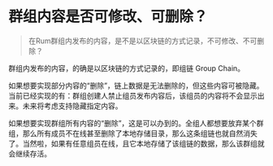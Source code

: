 # 群组内容是否可修改、可删除？

> 在Rum群组内发布的内容，是不是以区块链的方式记录，不可修改、不可删除？

群组内发布的内容，的确是以区块链的方式记录的，即组链 Group Chain。

如果想要实现部分内容的“删除”，链上数据是无法删除的，但这些内容可被隐藏。当前已经实现的有：群组创建人禁止组员发布内容后，该组员的内容将不会显示出来。未来将考虑支持隐藏指定内容。

如果想要实现群组所有内容的“删除”，这是可以办到的。全组人都想要放弃某个群组，那么所有成员不在线甚至删除了本地存储目录，那么这条组链也就自然消失了。当然啦，如果有任意组员在线，且它本地存储了该组链的数据，那么该群组就会继续存活。
